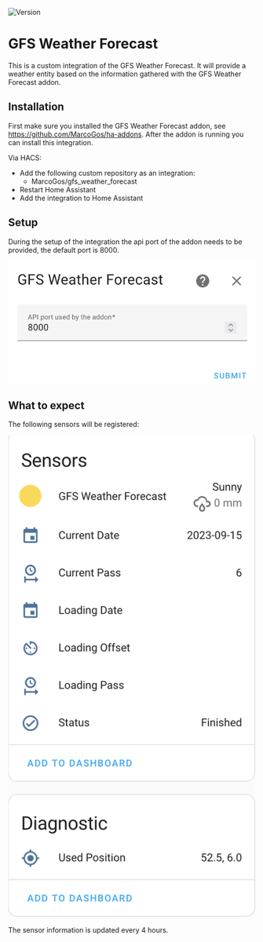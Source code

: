 ![Version](https://img.shields.io/github/v/release/MarcoGos/gfs_weather_forecast?include_prereleases)

# GFS Weather Forecast

This is a custom integration of the GFS Weather Forecast. It will provide a weather entity based on the information gathered with the GFS Weather Forecast addon.

## Installation

First make sure you installed the GFS Weather Forecast addon, see https://github.com/MarcoGos/ha-addons. After the addon is running you can install this integration.

Via HACS:

- Add the following custom repository as an integration:
    - MarcoGos/gfs_weather_forecast
- Restart Home Assistant
- Add the integration to Home Assistant

## Setup

During the setup of the integration the api port of the addon needs to be provided, the default port is 8000.

![Setup](/assets/setup.png)

## What to expect

The following sensors will be registered:

![Sensors](/assets/sensors.png)

The sensor information is updated every 4 hours.
